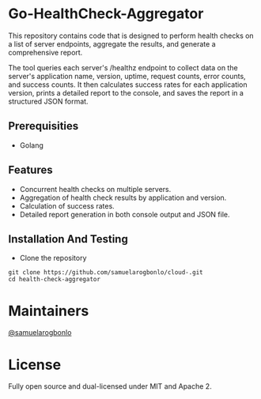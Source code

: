 # Go-HealthCheck-Aggregator

This repository contains code that is designed to perform health checks on a list of server endpoints, aggregate the results, and generate a comprehensive report.

The tool queries each server's /healthz endpoint to collect data on the server's application name, version, uptime, request counts, error counts, and success counts. It then calculates success rates for each application version, prints a detailed report to the console, and saves the report in a structured JSON format.

## Prerequisities
- Golang

## Features
- Concurrent health checks on multiple servers.
- Aggregation of health check results by application and version.
- Calculation of success rates.
- Detailed report generation in both console output and JSON file.

## Installation And Testing
- Clone the repository
```
git clone https://github.com/samuelarogbonlo/cloud-.git
cd health-check-aggregator
```



# Maintainers

[@samuelarogbonlo](https://github.com/samuelarogbonlo)

# License

Fully open source and dual-licensed under MIT and Apache 2.
